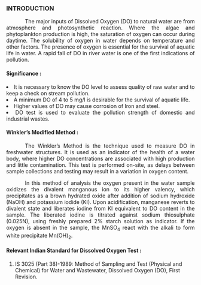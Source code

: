 ### INTRODUCTION<br>

<p style="text-indent:50px; text-align:justify;">The major inputs of Dissolved Oxygen (DO) to natural water are from atmosphere and photosynthetic reaction. Where the algae and phytoplankton production is high, the saturation of oxygen can occur during daytime. The solubility of oxygen in water depends on temperature and other factors. The presence of oxygen is essential for the survival of aquatic life in water. A rapid fall of DO in river water is one of the first indications of pollution.</p>

#### Significance :

<li style="text-align:justify;">It is necessary to know the DO level to assess quality of raw water and to keep a check on stream pollution.</li>

<li style="text-align:justify;">A minimum DO of 4 to 5 mg/l is desirable for the survival of aquatic life.</li>

<li style="text-align:justify;">Higher values of DO may cause corrosion of Iron and steel.</li>

<li style="text-align:justify;">DO test is used to evaluate the pollution strength of domestic and industrial wastes.</li>

#### Winkler’s Modified Method :
<p style="text-indent:50px; text-align:justify;">The Winkler’s Method is the technique used to measure DO in freshwater structures. It is used as an indicator of the health of a water body, where higher DO concentrations are associated with high production and little contamination. This test is performed on-site, as delays between sample collections and testing may result in a variation in oxygen content.</p>
<p style="text-indent:50px; text-align:justify;">In this method of analysis the oxygen present in the water sample oxidizes the divalent manganous ion to its higher valency, which precipitates as a brown hydrated oxide after addition of sodium hydroxide (NaOH) and potassium iodide (KI). Upon acidification, manganese reverts to divalent state and liberates iodine from KI equivalent to DO content in the sample. The liberated iodine is titrated against sodium thiosulphate (0.025N), using freshly prepared 2% starch solution as indicator. If the oxygen is absent in the sample, the MnSO<sub>4</sub> react with the alkali to form white precipitate Mn(OH)<sub>2</sub>.</p>

#### Relevant Indian Standard for Dissolved Oxygen Test :
1. IS 3025 (Part 38)-1989: Method of Sampling and Test (Physical and Chemical) for Water and Wastewater, Dissolved Oxygen (DO), First Revision.

